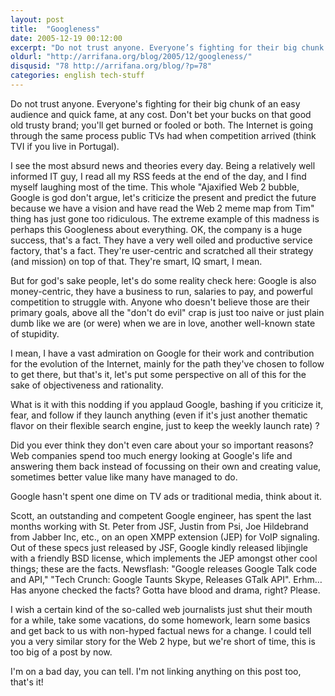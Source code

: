 ```yaml
---
layout: post
title:  "Googleness"
date: 2005-12-19 00:12:00
excerpt: "Do not trust anyone. Everyone’s fighting for their big chunk of easy audience and quick fame, at any cost. Don’t bet your bucks on that good old trusty brand, you’ll get burned or fooled or both. The Internet is going through the same process public TVs had when competition arrived (think TVI if you live in Portugal)."
oldurl: "http://arrifana.org/blog/2005/12/googleness/"
disqusid: "78 http://arrifana.org/blog/?p=78"
categories: english tech-stuff
---
```


Do not trust anyone. Everyone's fighting for their big chunk of an easy audience and quick fame, at any cost. Don't bet your bucks on that good old trusty brand; you'll get burned or fooled or both. The Internet is going through the same process public TVs had when competition arrived (think TVI if you live in Portugal).

I see the most absurd news and theories every day. Being a relatively well informed IT guy, I read all my RSS feeds at the end of the day, and I find myself laughing most of the time. This whole "Ajaxified Web 2 bubble, Google is god don't argue, let's criticize the present and predict the future because we have a vision and have read the Web 2 meme map from Tim" thing has just gone too ridiculous. The extreme example of this madness is perhaps this Googleness about everything. OK, the company is a huge success, that's a fact. They have a very well oiled and productive service factory, that's a fact. They're user-centric and scratched all their strategy (and mission) on top of that. They're smart, IQ smart, I mean.

But for god's sake people, let's do some reality check here: Google is also money-centric, they have a business to run, salaries to pay, and powerful competition to struggle with. Anyone who doesn't believe those are their primary goals, above all the "don't do evil" crap is just too naive or just plain dumb like we are (or were) when we are in love, another well-known state of stupidity.

I mean, I have a vast admiration on Google for their work and contribution for the evolution of the Internet, mainly for the path they've chosen to follow to get there, but that's it, let's put some perspective on all of this for the sake of objectiveness and rationality.

What is it with this nodding if you applaud Google, bashing if you criticize it, fear, and follow if they launch anything (even if it's just another thematic flavor on their flexible search engine, just to keep the weekly launch rate) ?

Did you ever think they don't even care about your so important reasons? Web companies spend too much energy looking at Google's life and answering them back instead of focussing on their own and creating value, sometimes better value like many have managed to do. 

Google hasn't spent one dime on TV ads or traditional media, think about it.

Scott, an outstanding and competent Google engineer, has spent the last months working with St. Peter from JSF, Justin from Psi, Joe Hildebrand from Jabber Inc, etc., on an open XMPP extension (JEP) for VoIP signaling. Out of these specs just released by JSF, Google kindly released libjingle with a friendly BSD license, which implements the JEP amongst other cool things; these are the facts. Newsflash: "Google releases Google Talk code and API," "Tech Crunch: Google Taunts Skype, Releases GTalk API". Erhm… Has anyone checked the facts? Gotta have blood and drama, right? Please.

I wish a certain kind of the so-called web journalists just shut their mouth for a while, take some vacations, do some homework, learn some basics and get back to us with non-hyped factual news for a change.
I could tell you a very similar story for the Web 2 hype, but we're short of time, this is too big of a post by now.

I'm on a bad day, you can tell. I'm not linking anything on this post too, that's it!
